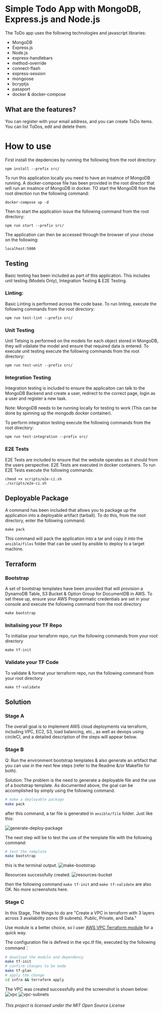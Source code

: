 # Simple Todo App with MongoDB, Express.js and Node.js
The ToDo app uses the following technologies and javascript libraries:
* MongoDB
* Express.js
* Node.js
* express-handlebars
* method-override
* connect-flash
* express-session
* mongoose
* bcryptjs
* passport
* docker & docker-compose

## What are the features?
You can register with your email address, and you can create ToDo items. You can list ToDos, edit and delete them. 

# How to use
First install the depdencies by running the following from the root directory:
```
npm install --prefix src/
```

To run this application locally you need to have an insatnce of MongoDB running. A docker-compose file has been provided in the root director that will run an insatnce of MongoDB in docker. TO start the MongoDB from the root direction run the following command:

```
docker-compose up -d
```

Then to start the application issue the following command from the root directory:
```
npm run start --prefix src/
```

The application can then be accessed through the browser of your choise on the following:

```
localhost:5000
```

## Testing

Basic testing has been included as part of this application. This includes unit testing (Models Only), Integration Testing & E2E Testing.

### Linting:
Basic Linting is performed across the code base. To run linting, execute the following commands from the root directory:

```
npm run test-lint --prefix src/
```

### Unit Testing
Unit Tetsing is performed on the models for each object stored in MongoDB, they will vdaliate the model and ensure that required data is entered. To execute unit testing execute the following commands from the root directory:

```
npm run test-unit --prefix src/
```

### Integration Testing
Integration testing is included to ensure the applicaiton can talk to the MongoDB Backend and create a user, redirect to the correct page, login as a user and register a new task. 

Note: MongoDB needs to be running locally for testing to work (This can be done by spinning up the mongodb docker container).

To perform integration testing execute the following commands from the root directory:

```
npm run test-integration --prefix src/
```

### E2E Tests
E2E Tests are included to ensure that the website operates as it should from the users perspective. E2E Tests are executed in docker containers. To run E2E Tests execute the following commands:

```
chmod +x scripts/e2e-ci.sh
./scripts/e2e-ci.sh
```

## Deployable Package
A command has been included that allows you to package up the application into a deployable artifact (tarball). To do this, from the root directory, enter the following command:

```
make pack
```
This command will pack the application into a tar and copy it into the `ansible/files` folder that can be used by ansible to deploy to a target machine. 


## Terraform
### Bootstrap
A set of bootstrap templates have been provided that will provision a DynamoDB Table, S3 Bucket & Option Group for DocumentDB in AWS. To set these up, ensure your AWS Programmatic credentials are set in your console and execute the following command from the root directory

```
make bootstrap
```

### Initalising your TF Repo
To initialise your terraform repo, run the following commands from your root directory

```
make tf-init
```

### Validate your TF Code
To validate & format your terraform repo, run the following command from your root directory

```
make tf-validate
```
## Solution

### Stage A

The overall goal is to implement AWS cloud deployments via terraform, including VPC, EC2, S3, load balancing, etc., as well as devops using circleCI, and a detailed description of the steps will appear below.

### Stage B

Q: Run the environment bootstrap templates & also generate an artifact that you can use in the next few steps (refer to the Readme &/or Makefile for both). 

Solution: The problem is the need to generate a deployable file and the use of a bootstrap template. As documented above, the goal can be accomplished by simply using the following command.

```bash
# make a deployable package
make pack
```

after this command, a tar file is generated in `ansible/file` folder. Just like this:

![generate-deploy-package](./assets/generate-deploy-package.png)

The next step will be to test the use of the template file with the following command: 

```bash
# test the template 
make bootstrap
```  

this is the terminal output.
![make-bootstrap](./assets/make-bootstrap.png)

Resources successfully created.
![resources-bucket](./assets/resources-bucket.png)

then the following command `make tf-init` and `make tf-validate` are also OK. No more screenshots here.

### Stage C

In this Stage, The things to do are "Create a VPC in terraform with 3 layers across 3 availability zones (9 subnets). Public, Private, and Data."

Use module is a better choice, so I user [AWS VPC Terraform module](https://registry.terraform.io/modules/terraform-aws-modules/vpc/aws/latest) for a quick way.

The configuration file is defined in the vpc.tf file, executed by the following command：

```bash
# download the module and dependency
make tf-init
# confirm changes to be made
make tf-plan
# apply the change
cd infra && terraform apply
```

The VPC was created successfully and the screenshot is shown below: 
![vpc](./assets/vpc.png)
![vpc-subnets](./assets/vpc-subnets.png)






###### This project is licensed under the MIT Open Source License
